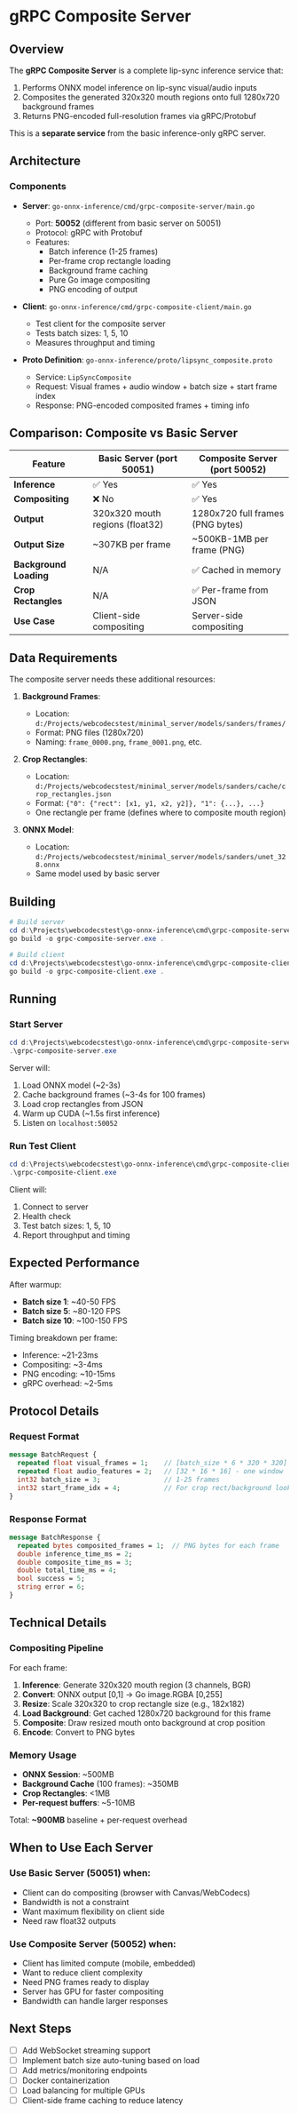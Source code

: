 # gRPC Composite Server

## Overview

The **gRPC Composite Server** is a complete lip-sync inference service that:
1. Performs ONNX model inference on lip-sync visual/audio inputs
2. Composites the generated 320x320 mouth regions onto full 1280x720 background frames
3. Returns PNG-encoded full-resolution frames via gRPC/Protobuf

This is a **separate service** from the basic inference-only gRPC server.

## Architecture

### Components

- **Server**: `go-onnx-inference/cmd/grpc-composite-server/main.go`
  - Port: **50052** (different from basic server on 50051)
  - Protocol: gRPC with Protobuf
  - Features:
    - Batch inference (1-25 frames)
    - Per-frame crop rectangle loading
    - Background frame caching
    - Pure Go image compositing
    - PNG encoding of output

- **Client**: `go-onnx-inference/cmd/grpc-composite-client/main.go`
  - Test client for the composite server
  - Tests batch sizes: 1, 5, 10
  - Measures throughput and timing

- **Proto Definition**: `go-onnx-inference/proto/lipsync_composite.proto`
  - Service: `LipSyncComposite`
  - Request: Visual frames + audio window + batch size + start frame index
  - Response: PNG-encoded composited frames + timing info

## Comparison: Composite vs Basic Server

| Feature | Basic Server (port 50051) | Composite Server (port 50052) |
|---------|---------------------------|-------------------------------|
| **Inference** | ✅ Yes | ✅ Yes |
| **Compositing** | ❌ No | ✅ Yes |
| **Output** | 320x320 mouth regions (float32) | 1280x720 full frames (PNG bytes) |
| **Output Size** | ~307KB per frame | ~500KB-1MB per frame (PNG) |
| **Background Loading** | N/A | ✅ Cached in memory |
| **Crop Rectangles** | N/A | ✅ Per-frame from JSON |
| **Use Case** | Client-side compositing | Server-side compositing |

## Data Requirements

The composite server needs these additional resources:

1. **Background Frames**: 
   - Location: `d:/Projects/webcodecstest/minimal_server/models/sanders/frames/`
   - Format: PNG files (1280x720)
   - Naming: `frame_0000.png`, `frame_0001.png`, etc.

2. **Crop Rectangles**:
   - Location: `d:/Projects/webcodecstest/minimal_server/models/sanders/cache/crop_rectangles.json`
   - Format: `{"0": {"rect": [x1, y1, x2, y2]}, "1": {...}, ...}`
   - One rectangle per frame (defines where to composite mouth region)

3. **ONNX Model**:
   - Location: `d:/Projects/webcodecstest/minimal_server/models/sanders/unet_328.onnx`
   - Same model used by basic server

## Building

```powershell
# Build server
cd d:\Projects\webcodecstest\go-onnx-inference\cmd\grpc-composite-server
go build -o grpc-composite-server.exe .

# Build client
cd d:\Projects\webcodecstest\go-onnx-inference\cmd\grpc-composite-client
go build -o grpc-composite-client.exe .
```

## Running

### Start Server

```powershell
cd d:\Projects\webcodecstest\go-onnx-inference\cmd\grpc-composite-server
.\grpc-composite-server.exe
```

Server will:
1. Load ONNX model (~2-3s)
2. Cache background frames (~3-4s for 100 frames)
3. Load crop rectangles from JSON
4. Warm up CUDA (~1.5s first inference)
5. Listen on `localhost:50052`

### Run Test Client

```powershell
cd d:\Projects\webcodecstest\go-onnx-inference\cmd\grpc-composite-client
.\grpc-composite-client.exe
```

Client will:
1. Connect to server
2. Health check
3. Test batch sizes: 1, 5, 10
4. Report throughput and timing

## Expected Performance

After warmup:
- **Batch size 1**: ~40-50 FPS
- **Batch size 5**: ~80-120 FPS
- **Batch size 10**: ~100-150 FPS

Timing breakdown per frame:
- Inference: ~21-23ms
- Compositing: ~3-4ms
- PNG encoding: ~10-15ms
- gRPC overhead: ~2-5ms

## Protocol Details

### Request Format

```protobuf
message BatchRequest {
  repeated float visual_frames = 1;    // [batch_size * 6 * 320 * 320]
  repeated float audio_features = 2;   // [32 * 16 * 16] - one window
  int32 batch_size = 3;                // 1-25 frames
  int32 start_frame_idx = 4;           // For crop rect/background lookup
}
```

### Response Format

```protobuf
message BatchResponse {
  repeated bytes composited_frames = 1;  // PNG bytes for each frame
  double inference_time_ms = 2;
  double composite_time_ms = 3;
  double total_time_ms = 4;
  bool success = 5;
  string error = 6;
}
```

## Technical Details

### Compositing Pipeline

For each frame:
1. **Inference**: Generate 320x320 mouth region (3 channels, BGR)
2. **Convert**: ONNX output [0,1] → Go image.RGBA [0,255]
3. **Resize**: Scale 320x320 to crop rectangle size (e.g., 182x182)
4. **Load Background**: Get cached 1280x720 background for this frame
5. **Composite**: Draw resized mouth onto background at crop position
6. **Encode**: Convert to PNG bytes

### Memory Usage

- **ONNX Session**: ~500MB
- **Background Cache** (100 frames): ~350MB
- **Crop Rectangles**: <1MB
- **Per-request buffers**: ~5-10MB

Total: **~900MB** baseline + per-request overhead

## When to Use Each Server

### Use Basic Server (50051) when:
- Client can do compositing (browser with Canvas/WebCodecs)
- Bandwidth is not a constraint
- Want maximum flexibility on client side
- Need raw float32 outputs

### Use Composite Server (50052) when:
- Client has limited compute (mobile, embedded)
- Want to reduce client complexity
- Need PNG frames ready to display
- Server has GPU for faster compositing
- Bandwidth can handle larger responses

## Next Steps

- [ ] Add WebSocket streaming support
- [ ] Implement batch size auto-tuning based on load
- [ ] Add metrics/monitoring endpoints
- [ ] Docker containerization
- [ ] Load balancing for multiple GPUs
- [ ] Client-side frame caching to reduce latency
